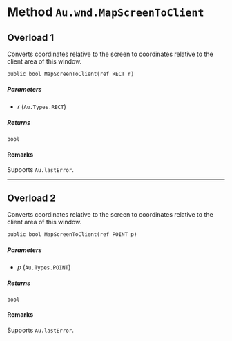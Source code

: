 # Method `Au.wnd.MapScreenToClient`

## Overload 1

Converts coordinates relative to the screen to coordinates relative to the client area of this window.

```
public bool MapScreenToClient(ref RECT r)
```

##### Parameters

- *r*  (`Au.Types.RECT`)

##### Returns

`bool`

#### Remarks

Supports `Au.lastError`.

* * *

## Overload 2

Converts coordinates relative to the screen to coordinates relative to the client area of this window.

```
public bool MapScreenToClient(ref POINT p)
```

##### Parameters

- *p*  (`Au.Types.POINT`)

##### Returns

`bool`

#### Remarks

Supports `Au.lastError`.